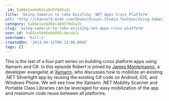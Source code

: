 ```yaml
---
_id: 5a88e1aebd6dca0d5f0d2a3c
title: 'Using Xamarin to take Existing .NET Apps Cross Platform'
url: 'http://channel9.msdn.com/Shows/Visual-Studio-Toolbox/Using-Xamarin-to-take-Existing-NET-Apps-Cross-Platform'
category: 5a88e1aebd6dca0d5f0d2a3c
slug: 'using-xamarin-to-take-existing-net-apps-cross-platform'
user_id: 5a83ce59d6eb0005c4ecda2c
username: 'bill-s'
createdOn: '2014-04-12T09:13:09.000Z'
tags: []
---
```


This is the last of a four part series on building cross platform apps using Xamarin and C#. In this episode Robert is joined by <a href="http://www.twitter.com/JamesMontemagno">James Montemagno</a>, a developer evangelist at <a href="http://www.xamarin.com/">Xamarin</a>, who discusses how to mobilize an existing .NET Silverlight app by reusing the existing C# code on Android, iOS, and Windows Phone. We will see how the Xamarin .NET Mobility Scanner and Portable Class Libraries can be leveraged for easy mobilization of the app and maximum code reuse between all platforms.
